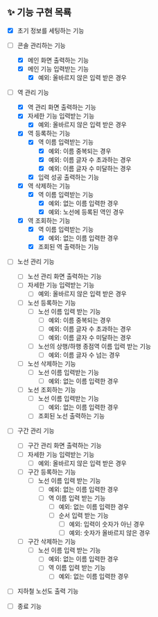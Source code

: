 ## ✨ 기능 구현 목룍
- [X] 초기 정보를 세팅하는 기능
- [ ] 콘솔 관리하는 기능
  - [X] 메인 화면 출력하는 기능
  - [X] 메인 기능 입력받는 기능
    - [X] 예외: 올바르지 않은 입력 받은 경우
- [ ] 역 관리 기능
  - [X] 역 관리 화면 출력하는 기능
  - [X] 자세한 기능 입력받는 기능
    - [X] 예외: 올바르지 않은 입력 받은 경우
  - [X] 역 등록하는 기능
    - [X] 역 이름 입력받는 기능
      - [X] 예외: 이름 중복되는 경우
      - [X] 예외: 이름 글자 수 초과하는 경우
      - [X] 예외: 이름 글자 수 미달하는 경우
    - [X] 입력 성공 출력하는 기능
  - [X] 역 삭제하는 기능
    - [X] 역 이름 입력받는 기능
      - [X] 예외: 없는 이름 입력한 경우
      - [X] 예외: 노선에 등록된 역인 경우
  - [X] 역 조회하는 기능
    - [X] 역 이름 입력받는 기능
      - [X] 예외: 없는 이름 입력한 경우
    - [X] 조회된 역 출력하는 기능
- [ ] 노선 관리 기능
  - [ ] 노선 관리 화면 출력하는 기능
  - [ ] 자세한 기능 입력받는 기능
    - [ ] 예외: 올바르지 않은 입력 받은 경우
  - [ ] 노선 등록하는 기능  
    - [ ] 노선 이름 입력 받는 기능
      - [ ] 예외: 이름 중복되는 경우
      - [ ] 예외: 이름 글자 수 초과하는 경우
      - [ ] 예외: 이름 글자 수 미달하는 경우
    - [ ] 노선의 상행/하행 종점역 이름 입력 받는 기능
      - [ ] 예외: 이름 글자 수 넘는 경우
  - [ ] 노선 삭제하는 기능
    - [ ] 노선 이름 입력받는 기능
      - [ ] 예외: 없는 이름 입력한 경우
  - [ ] 노선 조회하는 기능
    - [ ] 노선 이름 입력받는 기능
      - [ ] 예외: 없는 이름 입력한 경우
    - [ ] 조회된 노선 출력하는 기능
- [ ] 구간 관리 기능
  - [ ] 구간 관리 화면 출력하는 기능
  - [ ] 자세한 기능 입력받는 기능
    - [ ] 예외: 올바르지 않은 입력 받은 경우
  - [ ] 구간 등록하는 기능  
    - [ ] 노선 이름 입력 받는 기능
      - [ ] 예외: 없는 이름 입력한 경우
      - [ ] 역 이름 입력 받는 기능
        - [ ] 예외: 없는 이름 입력한 경우
        - [ ] 순서 입력 받는 기능
          - [ ] 예외: 입력이 숫자가 아닌 경우
          - [ ] 예외: 숫자가 올바르지 않은 경우
  - [ ] 구간 삭제하는 기능
    - [ ] 노선 이름 입력 받는 기능
      - [ ] 예외: 없는 이름 입력한 경우
      - [ ] 역 이름 입력 받는 기능
        - [ ] 예외: 없는 이름 입력한 경우
- [ ] 지하철 노선도 출력 기능
- [ ] 종료 기능
      